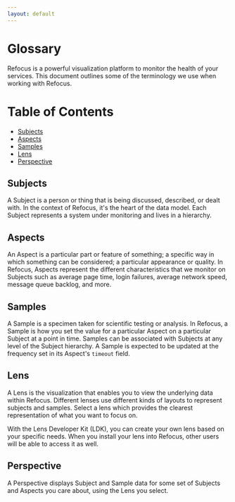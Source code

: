 ```yaml
---
layout: default
---
```


# Glossary

Refocus is a powerful visualization platform to monitor the health of your services. This document outlines some of the terminology we use when working with Refocus.

# Table of Contents
   * [Subjects](#subjects)
   * [Aspects](#aspects)
   * [Samples](#samples)
   * [Lens](#lens)
   * [Perspective](#perspective)

## Subjects
A Subject is a person or thing that is being discussed, described, or dealt with. In the context of Refocus, it's the heart of the data model. Each Subject represents a system under monitoring and lives in a hierarchy.

## Aspects
An Aspect is a particular part or feature of something; a specific way in which something can be considered; a particular appearance or quality. In Refocus, Aspects represent the different characteristics that we monitor on Subjects such as average page time, login failures, average network speed, message queue backlog, and more.

## Samples 
A Sample is a specimen taken for scientific testing or analysis. In Refocus, a Sample is how you set the value for a particular Aspect on a particular Subject at a point in time. Samples can be associated with Subjects at any level of the Subject hierarchy. A Sample is expected to be updated at the frequency set in its Aspect's `timeout` field.

## Lens
A Lens is the visualization that enables you to view the underlying data within Refocus. Different lenses use different kinds of layouts to represent subjects and samples. Select a lens which provides the clearest representation of what you want to focus on.

With the Lens Developer Kit (LDK), you can create your own lens based on your specific needs. When you install your lens into Refocus, other users will be able to access it as well.

## Perspective
A Perspective displays Subject and Sample data for some set of Subjects and Aspects you care about, using the Lens you select.
